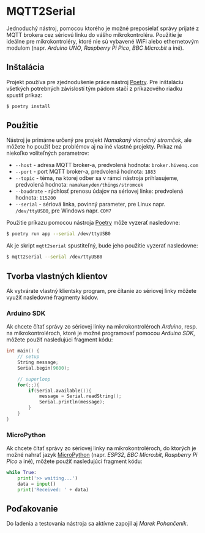 # MQTT2Serial

Jednoduchý nástroj, pomocou ktorého je možné preposielať správy prijaté z MQTT brokera cez sériovú linku do vášho
mikrokontroléra. Použitie je ideálne pre mikrokontroléry, ktoré nie sú vybavené WiFi alebo ethernetovým modulom (napr.
_Arduino UNO_, _Raspberry Pi Pico_, _BBC Micro:bit_ a iné).


## Inštalácia

Projekt používa pre zjednodušenie práce nástroj [Poetry](https://python-poetry.org/). Pre inštaláciu všetkých potrebných
závislostí tým pádom stačí z príkazového riadku spustiť príkaz:

```bash
$ poetry install
```


## Použitie

Nástroj je primárne určený pre projekt _Namakaný vianočný stromček_, ale môžete ho použiť bez problémov aj na iné
vlastné projekty. Príkaz má niekoľko voliteľných parametrov:

* `--host` - adresa MQTT broker-a, predvolená hodnota: `broker.hivemq.com`
* `--port` - port MQTT broker-a, predvolená hodnota: `1883`
* `--topic` - téma, na ktorej odber sa v rámci nástroja prihlasujeme, predvolená hodnota: `namakanyden/things/stromcek`
* `--baudrate` - rýchlosť prenosu údajov na sériovej linke: predvolená hodnota: `115200`
* `--serial` - sériová linka, povinný parameter, pre Linux napr. `/dev/ttyUSB0`, pre Windows napr. `COM7`

Použitie príkazu pomocou nástroja [Poetry](https://python-poetry.org/) môže vyzerať nasledovne:

```bash
$ poetry run app --serial /dev/ttyUSB0
```

Ak je skript `mqtt2serial` spustiteľný, bude jeho použitie vyzerať nasledovne:

```bash
$ mqtt2serial --serial /dev/ttyUSB0
```


## Tvorba vlastných klientov

Ak vytvárate vlastný klientsky program, pre čítanie zo sériovej linky môžete využiť nasledovné fragmenty kódov.


### Arduino SDK

Ak chcete čítať správy zo sériovej linky na mikrokontroléroch _Arduino_, resp. na mikrokontroléroch, ktoré je možné
programovať pomocou _Arduino SDK_, môžete použiť nasledujúci fragment kódu:

```cpp
int main() {
    // setup
    String message;
    Serial.begin(9600);

    // superloop
    for(;;){
        if(Serial.available()){
            message = Serial.readString();
            Serial.println(message);
        }
    }  
}
```


### MicroPython

Ak chcete čítať správy zo sériovej linky na mikrokontroléroch, do ktorých je možné nahrať
jazyk [MicroPython](http://micropython.org/) (napr. _ESP32_, _BBC Micro:bit_, _Raspberry Pi Pico_ a iné), môžete použiť
nasledujúci fragment kódu:

```python
while True:
    print('>> waiting...')
    data = input()
    print('Received: ' + data)
```


## Poďakovanie

Do ladenia a testovania nástroja sa aktívne zapojil aj _Marek Pohančeník_.
